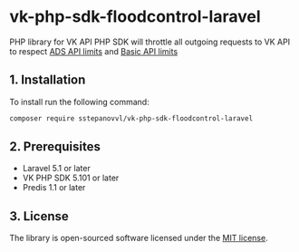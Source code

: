 # vk-php-sdk-floodcontrol-laravel

PHP library for VK API PHP SDK will throttle all outgoing requests to VK API to respect [ADS API limits](https://vk.com/dev/ads_limits) and [Basic API limits](https://vk.com/dev/api_requests?f=3.%20Ограничения%20и%20рекомендации) 

## 1. Installation

To install run the following command:

```sh
composer require sstepanovvl/vk-php-sdk-floodcontrol-laravel
```

## 2. Prerequisites
* Laravel 5.1 or later
* VK PHP SDK 5.101 or later
* Predis 1.1 or later

## 3. License

The library is open-sourced software licensed under the [MIT license](LICENSE.md).
